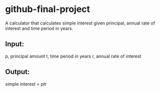 # github-final-project

A calculator that calculates simple interest given principal, annual rate of interest and time period in years.
## Input:

   p, principal amount
   t, time period in years
   r, annual rate of interest
   
## Output:
   simple interest = p*t*r
